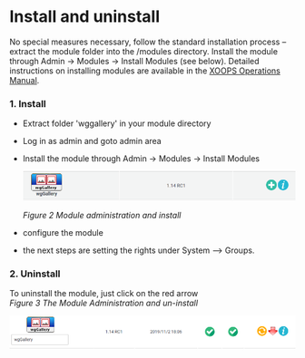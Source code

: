 # Install and uninstall

No special measures necessary, follow the standard installation process – extract the module folder into the /modules directory. Install the module through Admin -&gt; Modules -&gt; Install Modules \(see below\). Detailed instructions on installing modules are available in the [XOOPS Operations Manual](http://goo.gl/adT2i).

### 1. Install

* Extract folder 'wggallery' in your module directory
* Log in as admin and goto admin area
* Install the module through Admin -&gt; Modules -&gt; Install Modules

  ![](../.gitbook/assets/install.png)

  _Figure 2 Module administration and install_

* configure the module
* the next steps are setting the rights under System --&gt; Groups.

### 2. Uninstall

To uninstall the module, just click on the red arrow  
_Figure 3 The Module Administration and un-install_

![](../.gitbook/assets/uninstall.png)

